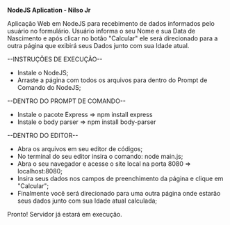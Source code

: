 <strong> NodeJS Aplication - Nilso Jr </strong>

Aplicação Web em NodeJS para recebimento de dados informados pelo usuário no formulário.
Usuário informa o seu Nome e sua Data de Nascimento e após clicar no botão "Calcular" ele será direcionado para a outra página que exibirá seus Dados junto com sua Idade atual.

--INSTRUÇÕES DE EXECUÇÃO--
- Instale o NodeJS;
- Arraste a página com todos os arquivos para dentro do Prompt de Comando do NodeJS;

--DENTRO DO PROMPT DE COMANDO--
- Instale o pacote Express => npm install express
- Instale o body parser => npm install body-parser

--DENTRO DO EDITOR--
- Abra os arquivos em seu editor de códigos;
- No terminal do seu editor insira o comando: node main.js;
- Abra o seu navegador e acesse o site local na porta 8080 => localhost:8080;
- Insira seus dados nos campos de preenchimento da página e clique em "Calcular";
- Finalmente você será direcionado para uma outra página onde estarão seus dados junto com sua Idade atual calculada;

Pronto! Servidor já estará em execução.
